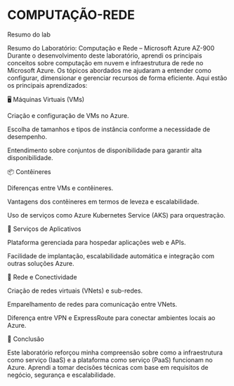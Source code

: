 # COMPUTAÇÃO-REDE
Resumo do lab

Resumo do Laboratório: Computação e Rede – Microsoft Azure AZ-900
Durante o desenvolvimento deste laboratório, aprendi os principais conceitos sobre computação em nuvem e infraestrutura de rede no Microsoft Azure. Os tópicos abordados me ajudaram a entender como configurar, dimensionar e gerenciar recursos de forma eficiente. Aqui estão os principais aprendizados:

🖥️ Máquinas Virtuais (VMs)

Criação e configuração de VMs no Azure.

Escolha de tamanhos e tipos de instância conforme a necessidade de desempenho.

Entendimento sobre conjuntos de disponibilidade para garantir alta disponibilidade.

📦 Contêineres

Diferenças entre VMs e contêineres.

Vantagens dos contêineres em termos de leveza e escalabilidade.

Uso de serviços como Azure Kubernetes Service (AKS) para orquestração.

🚀 Serviços de Aplicativos

Plataforma gerenciada para hospedar aplicações web e APIs.

Facilidade de implantação, escalabilidade automática e integração com outras soluções Azure.

🔗 Rede e Conectividade

Criação de redes virtuais (VNets) e sub-redes.

Emparelhamento de redes para comunicação entre VNets.

Diferença entre VPN e ExpressRoute para conectar ambientes locais ao Azure.

📘 Conclusão

Este laboratório reforçou minha compreensão sobre como a infraestrutura como serviço (IaaS) e a plataforma como serviço (PaaS) funcionam no Azure. Aprendi a tomar decisões técnicas com base em requisitos de negócio, segurança e escalabilidade.
